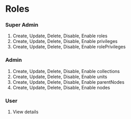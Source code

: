 # Roles
### Super Admin

1. Create, Update, Delete, Disable, Enable roles
2. Create, Update, Delete, Disable, Enable privileges
3. Create, Update, Delete, Disable, Enable rolePrivileges

### Admin

1. Create, Update, Delete, Disable, Enable collections
2. Create, Update, Delete, Disable, Enable units
3. Create, Update, Delete, Disable, Enable parentNodes
4. Create, Update, Delete, Disable, Enable nodes

### User

1. View details